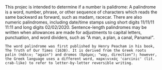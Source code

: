 This projec is intended to determine if a number is palidrome:
	A palindrome is a word, number, phrase, or other sequence of characters which reads the same backward as forward, such as madam, racecar. There are also numeric palindromes, including date/time stamps using short digits 11/11/11 11:11 and long digits 02/02/2020. Sentence-length palindromes may be written when allowances are made for adjustments to capital letters, punctuation, and word dividers, such as "A man, a plan, a canal, Panama!".

	The word palindrome was first published by Henry Peacham in his book, The Truth of Our Times (1638). It is derived from the Greek roots palin (πάλιν; "again") and dromos (δρóμος; "way, direction"); however, the Greek language uses a different word, καρκινικός 'carcinic' (lit. crab-like) to refer to letter-by-letter reversible writing.